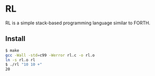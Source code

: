RL
==

RL is a simple stack-based programming language similar to FORTH.

Install
-------

```bash
$ make
gcc -Wall -std=c99 -Werror rl.c -o rl.o
ln -s rl.o rl
$ ./rl "10 10 +"
20
```
